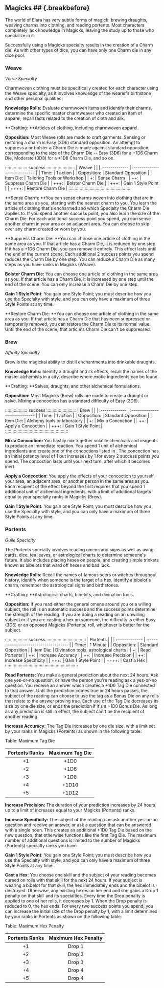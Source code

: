 ## Magicks ## {.breakbefore}

The world of Elara has very subtle forms of magick: brewing draughts,
weaving charms into clothing, and reading portents. Most characters
completely lack knowledge in Magicks, leaving the study up to those who
specialize in it.

Successfully using a Magicks specialty results in the creation of a
Charm die. As with other types of dice, you can have only one Charm die
in any dice pool.

### Weave

*Verve Specialty*

Charmwoven clothing must be specifically created for each character
using the Weave specialty, as it involves knowledge of the wearer's
birthstone and other personal qualities.

**Knowledge Rolls:** Evaluate charmwoven items and identify their
charms, determine the specific master charmweaver who created an item of
apparel, recall facts related to the creation of cloth and silk.

**Crafting: **Articles of clothing, including charmwoven apparel<a href="#crafting" class="xref-asdesc-insection"></a>.

**Opposition:** Most Weave rolls are made to craft garments. Sensing or
restoring a charm is Easy (3D6) standard opposition. An attempt to
suppress a or bolster a Charm Die is made against standard opposition
corresponding to the size of the Charm Die -- Easy (3D6) for a +1D6
Charm Die, Moderate (3D8) for a +1D8 Charm Die, and so on.

:::::::::::::::::: success :::::::::::::::::::::::
| Weave          |                               | 
| :------------- | :---------------------------- |
| Time:          | 1 action                      |
| Opposition:    | Standard Opposition           |
| Item Die:      | Tailoring Tools or Workshop   |
|  +:            | Sense Charm                   |
| ++:            | Suppress Charm Die            |
|  +++:          | Bolster Charm Die             |
| +++:           | Gain 1 Style Point            |
|  ++++:         | Restore Charm Die             |
::::::::::::::::::::::::::::::::::::::::::::::::::

**Sense Charm: **You can sense charms woven into clothing that are in
the same area as you, starting with the nearest charm to you. You learn
the article of clothing that's encharmed and which Specialty the Charm
Die applies to. If you spend another success point, you also learn the
size of the Charm Die. For each additional success point you spend, you
can sense another charm in your area or an adjacent area. You can choose
to skip over any charm created or worn by you.

**Suppress Charm Die: **You can choose one article of clothing in the
same area as you. If that article has a Charm Die, it is reduced by one
step. If it has a +1D6 Charm Die, you can remove it entirely. This
effect lasts until the end of the current scene. Each additional 2
success points you spend reduces the Charm Die by one step. You can
reduce a Charm Die as many steps as you have ranks in Magicks (Weave).

**Bolster Charm Die:** You can choose one article of clothing in the
same area as you. If that article has a Charm Die, it is increased by
one step until the end of the scene. You can only increase a Charm Die
by one step.

**Gain 1 Style Point:** You gain one Style Point; you must describe how
you use the Specialty with style, and you can only have a maximum of
three Style Points at any time.

**Restore Charm Die: **You can choose one article of clothing in the
same area as you. If that article has a Charm Die that has been
suppressed or temporarily removed, you can restore the Charm Die to its
normal value. Until the end of the scene, that article's Charm Die can't
be suppressed.

### Brew

*Affinity Specialty*

Brew is the magickal ability to distill enchantments into drinkable
draughts.

**Knowledge Rolls:** Identify a draught and its effects, recall the
names of the master alchemists in a city, describe where exotic
ingredients can be found.

**Crafting: **Salves, draughts, and other alchemical formulations<a href="#crafting" class="xref-asdesc-insection"></a>.

**Opposition:** Most Magicks (Brew) rolls are made to create a draught
or salve. Mixing a concoction has a standard difficulty of Easy (3D6). 

:::::::::::::::::: success ::::::::::::::::::::::::
| Brew           |                                |
| :------------- | :----------------------------- |
| Time:          | 1 action                       |
| Opposition:    | Standard Opposition            |
| Item Die:      | Alchemy tools or laboratory    |
| +:             | Mix a Concoction               |
|  ++:           | Apply a Concoction             |
| +++:           | Gain 1 Style Point             |
:::::::::::::::::::::::::::::::::::::::::::::::::::

**Mix a Concoction:** You hastily mix together volatile chemicals and
reagents to produce an immediate reaction. You spend 1 unit of
alchemical ingredients and create one of the concoctions listed in
<a href="#concoctions" class="in-chapter-under"></a>. The concoction has an initial potency
level of 1 but increases by 1 for every 2 success points you spend. The
concoction lasts until your next turn, after which it becomes inert.

**Apply a Concoction:** You apply the effects of your concoction to
yourself, your area, an adjacent area, or another person in the same
area as you. Each recipient of the effect beyond the first requires that
you spend 1 additional unit of alchemical ingredients, with a limit of
additional targets equal to your specialty ranks in Magicks (Brew).

**Gain 1 Style Point:** You gain one Style Point; you must describe how
you use the Specialty with style, and you can only have a maximum of
three Style Points at any time.

### Portents

*Guile Specialty*

The Portents specialty involves reading omens and signs as well as using
cards, dice, tea leaves, or astrological charts to determine someone's
future. It also includes placing hexes on people, and creating simple
trinkets known as bibelots that ward off hexes and bad luck.

**Knowledge Rolls:** Recall the names of famous seers or witches
throughout history, identify when someone is the target of a hex,
identify a bibelot's charm, remember the astrological signs and
birthstones.

**Crafting: **Astrological charts, bibelots, and divination tools<a href="#crafting" class="xref-asdesc-insection"></a>.

**Opposition:** If you read either the general omens around you or a
willing subject, the roll is an automatic success and the success points
determine the strength of the reading. If you are doing a reading on an
unwilling subject or if you are casting a hex on someone, the difficulty
is either Easy (3D6) or an opposed Magicks (Portents) roll, whichever is
better for the subject.

:::::::::::::::::: success ::::::::::::::::::::::::::::::::
| Portents       |                                        |
| :------------- | :------------------------------------- |
| Time:          | 1 Minute                               |
| Opposition:    | Standard Opposition                    |
| Item Die:      | Divination tools, astrological charts  |
| +:             | Read Portents                          |
| ++:            | Increase Accuracy                      |
| ++:            | Increase Precision                     |
| ++:            | Increase Specificity                   |
| +++:           | Gain 1 Style Point                     |
| ++++:          | Cast a Hex                             |
:::::::::::::::::::::::::::::::::::::::::::::::::::::::::::

**Read Portents:** You make a general prediction about the next 24
hours. Ask one yes-or-no question, or have the person you're reading ask
a yes-or-no question. You receive an answer which creates a +1D0 Tag Die
connected to that answer. Until the prediction comes true or 24 hours
passes, the subject of the reading can choose to use the tag as a Bonus
Die on any rolls that relate to the answer proving true. Each use of the
Tag Die decreases its size by one die size, or ends the prediction if
it's a +1D0 Bonus Die. As long as any prediction is still in effect, the
subject can't be the recipient of another reading.

**Increase Accuracy:** The Tag Die increases by one die size, with a
limit set by your ranks in Magicks (Portents) as shown in the following
table:

Table: Maximum Tag Die

| Portents Ranks | Maximum Tag Die |
| :------------: | :-------------: |
|  +1            |  +1D0           |
|  +2            |  +1D6           |
|  +3            |  +1D8           |
|  +4            |  +1D10          |
|  +5            |  +1D12          |

**Increase Precision:** The duration of your prediction increases by 24
hours, up to a limit of increases equal to your Magicks (Portents)
ranks.

**Increase Specificity:** The subject of the reading can ask another
yes-or-no question and receive an answer, or ask a question that can be
answered with a single noun. This creates an additional +1D0 Tag Die
based on the new question, that otherwise functions like the first Tag
Die. The maximum number of additional questions is limited to the number
of Magicks (Portents) specialty ranks you have.

**Gain 1 Style Point:** You gain one Style Point; you must describe how
you use the Specialty with style, and you can only have a maximum of
three Style Points at any time.

**Cast a Hex:** You choose one skill and the subject of your reading
becomes cursed on rolls with that skill for the next 24 hours. If your
subject is wearing a bibelot for that skill, the hex immediately ends
and the bibelot is destroyed. Otherwise, any existing hexes on her end
and she gains a Drop 1 penalty on that skill and its specialties. Every
time the Drop penalty is applied to one of her rolls, it decreases by 1.
When the Drop penalty is reduced to 0, the hex ends. For every two
success points you spend, you can increase the initial size of the Drop
penalty by 1, with a limit determined by your ranks in Portents as shown
on the following table:

Table: Maximum Hex Penalty

| Portents Ranks | Maximum Hex Penalty |
| :------------: | :-----------------: |
|  +1            | Drop 1              |
|  +2            | Drop 2              |
|  +3            | Drop 3              |
|  +4            | Drop 4              |
|  +5            | Drop 4              |


